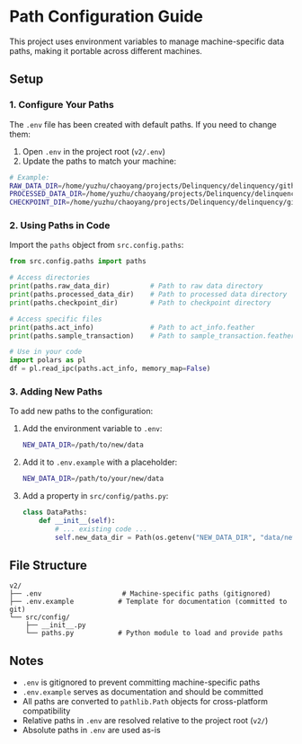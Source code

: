 # Path Configuration Guide

This project uses environment variables to manage machine-specific data paths, making it portable across different machines.

## Setup

### 1. Configure Your Paths

The `.env` file has been created with default paths. If you need to change them:

1. Open `.env` in the project root (`v2/.env`)
2. Update the paths to match your machine:

```bash
# Example:
RAW_DATA_DIR=/home/yuzhu/chaoyang/projects/Delinquency/delinquency/github/v2/data/raw_data
PROCESSED_DATA_DIR=/home/yuzhu/chaoyang/projects/Delinquency/delinquency/github/v2/data/processed_data
CHECKPOINT_DIR=/home/yuzhu/chaoyang/projects/Delinquency/delinquency/github/v2/checkpoint
```

### 2. Using Paths in Code

Import the `paths` object from `src.config.paths`:

```python
from src.config.paths import paths

# Access directories
print(paths.raw_data_dir)          # Path to raw data directory
print(paths.processed_data_dir)    # Path to processed data directory
print(paths.checkpoint_dir)        # Path to checkpoint directory

# Access specific files
print(paths.act_info)              # Path to act_info.feather
print(paths.sample_transaction)    # Path to sample_transaction.feather

# Use in your code
import polars as pl
df = pl.read_ipc(paths.act_info, memory_map=False)
```

### 3. Adding New Paths

To add new paths to the configuration:

1. Add the environment variable to `.env`:
   ```bash
   NEW_DATA_DIR=/path/to/new/data
   ```

2. Add it to `.env.example` with a placeholder:
   ```bash
   NEW_DATA_DIR=/path/to/your/new/data
   ```

3. Add a property in `src/config/paths.py`:
   ```python
   class DataPaths:
       def __init__(self):
           # ... existing code ...
           self.new_data_dir = Path(os.getenv("NEW_DATA_DIR", "data/new_data"))
   ```

## File Structure

```
v2/
├── .env                    # Machine-specific paths (gitignored)
├── .env.example           # Template for documentation (committed to git)
└── src/config/
    ├── __init__.py
    └── paths.py           # Python module to load and provide paths
```

## Notes

- `.env` is gitignored to prevent committing machine-specific paths
- `.env.example` serves as documentation and should be committed
- All paths are converted to `pathlib.Path` objects for cross-platform compatibility
- Relative paths in `.env` are resolved relative to the project root (`v2/`)
- Absolute paths in `.env` are used as-is

